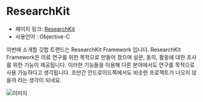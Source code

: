 # ResearchKit

 - 페이지 링크: [ResearchKit](https://github.com/ResearchKit/ResearchKit)
 - 사용언어 : Objective-C

이번에 소개할 깃헙 트랜드는 ResearchKit Framework 입니다.
ResearchKit Framework은 의료 연구를 위한 목적으로 만들어 졌으며 설문, 동의, 활동에 대한 조사를 위한 기능이 제공됩니다. 이러한 기능들을 이용해 다른 분야에서도 연구를 목적으로 사용 가능하다고 생각됩니다.
조만간 안드로이드쪽에서도 비슷한 프로젝트가 나오지 않을까 라는 생각이 되네요.

![이미지](https://raw.githubusercontent.com/TeamSEGO/github-trend-kr/master/img/012-02.png)

